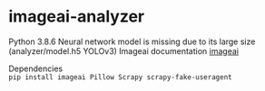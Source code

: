 # imageai-analyzer

Python 3.8.6
Neural network model is missing due to its large size (analyzer/model.h5 YOLOv3)
Imageai documentation [imageai](https://github.com/OlafenwaMoses/ImageAI)



Dependencies<br>
`pip install imageai Pillow Scrapy scrapy-fake-useragent`
